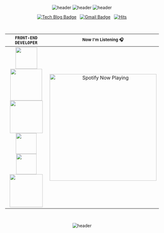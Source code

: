 <div align=center>

![header](https://capsule-render.vercel.app/api?type=rect&fontSize=30&height=30&color=f0f0f0)
![header](https://capsule-render.vercel.app/api?type=soft&text=JONGMINFIRE&fontSize=65&height=108&animation=fadeIn&color=171717&fontColor=ffffff)
![header](https://capsule-render.vercel.app/api?type=rect&fontSize=30&height=30&color=f0f0f0)

[![Tech Blog Badge](http://img.shields.io/badge/-blog-black?style=flat-square&logo=github&link=https://jongminfire.dev)](https://jongminfire.dev) &nbsp; [![Gmail Badge](https://img.shields.io/badge/-Gmail-black?style=flat-square&logo=Gmail&logoColor=white&link=mailto:jongminfire)](mailto:jongminfire@gmail.com) &nbsp; [![Hits](https://hits.seeyoufarm.com/api/count/incr/badge.svg?url=https%3A%2F%2Fgithub.com%2Fjongminfire&count_bg=%231F1F1F&title_bg=%23030303&icon=&icon_color=%23E7E7E7&title=%3Chits%2F%3E&edge_flat=false)](https://github.com/jongminfire) 

<br/>

| <div align="center">`FRONT-END DEVELOPER`</div>                     | <small>Now I'm Listening 🎧</small>                                          |
| :------------------------- | :------------------------------------------------------------: |
| <div align="center"><img src="https://img.shields.io/badge/React-61DAFB?style=for-the-badge&logo=react&logoColor=black" width=71> <img src="https://img.shields.io/badge/TypeScript-3178C6?style=for-the-badge&logo=TypeScript&logoColor=white" width=104> <br/><img src="https://img.shields.io/badge/JavaScript-F7DF1E?style=for-the-badge&logo=JavaScript&logoColor=black" width=107> <img src="https://img.shields.io/badge/P5.js-ED225D?style=for-the-badge&logo=p5.js&logoColor=white" width="68"> <br/><img src="https://img.shields.io/badge/Redux-764ABC?style=for-the-badge&logo=Redux&logoColor=white" width=67> <img src="https://img.shields.io/badge/Apollo Client-311C87?style=for-the-badge&logo=Apollo GraphQL&logoColor=white" width="108"><br/> | [<img src="https://jongminfire.vercel.app/api/spotify-playing" alt="Spotify Now Playing" width="350" /></div>](https://open.spotify.com/user/xs27yhu8lzl8wuxuqsav0fj4g) |
  
<br/>

![header](https://capsule-render.vercel.app/api?type=rect&fontSize=30&height=80&color=171717)

</div>
